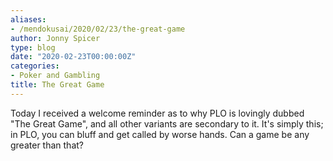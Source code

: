 ```yaml
---
aliases:
- /mendokusai/2020/02/23/the-great-game
author: Jonny Spicer
type: blog
date: "2020-02-23T00:00:00Z"
categories:
- Poker and Gambling
title: The Great Game
---
```

Today I received a welcome reminder as to why PLO is lovingly dubbed "The Great Game", and all
other variants are secondary to it. It's simply this; in PLO, you can bluff and get called by
worse hands. Can a game be any greater than that?

